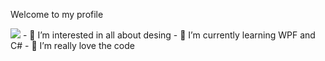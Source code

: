 <p>Welcome to my profile</p>
<img src="https://media.tenor.com/yXLL673XWMAAAAAC/anya-anya-forger.gif" />
- 👀 I’m interested in all about desing
- 🌱 I’m currently learning WPF and C#
- 💞️ I’m really love the code
